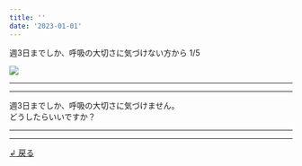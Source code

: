 ```yaml
---
title: ''
date: '2023-01-01'
---
```

週3日までしか、呼吸の大切さに気づけない方から 1/5

![](/images/01c.jpg)
***
***
週3日までしか、呼吸の大切さに気づけません。  
どうしたらいいですか？
***
***
[ ↲ 戻る ](/posts/1)

